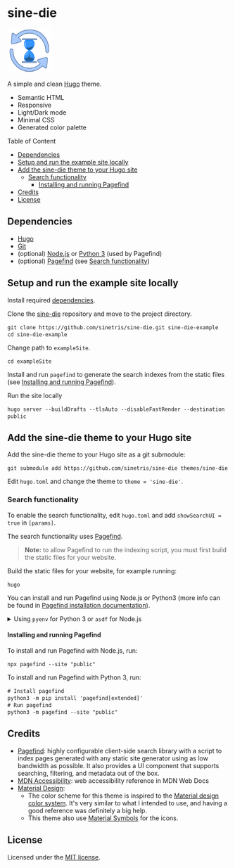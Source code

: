 # sine-die

<img
  src="assets/images/sine-die-logo.svg"
  width="100"
  style="max-width: 80%"
  alt="sine-die"
/>

A simple and clean [Hugo][hugo] theme.

- Semantic HTML
- Responsive
- Light/Dark mode
- Minimal CSS
- Generated color palette

Table of Content

- [Dependencies](#dependencies)
- [Setup and run the example site locally](#setup-and-run-the-example-site-locally)
- [Add the sine-die theme to your Hugo site](#add-the-sine-die-theme-to-your-hugo-site)
  - [Search functionality](#search-functionality)
    - [Installing and running Pagefind](#installing-and-running-pagefind)
- [Credits](#credits)
- [License](#license)

## Dependencies

- [Hugo][hugo]
- [Git][git]
- (optional) [Node.js][node-js] or [Python 3][python]
  (used by Pagefind)
- (optional) [Pagefind][pagefind] (see [Search functionality](#search-functionality))

## Setup and run the example site locally

Install required [dependencies](#dependencies).

Clone the [sine-die](https://github.com/sinetris/sine-die) repository and move
to the project directory.

```shell
git clone https://github.com/sinetris/sine-die.git sine-die-example
cd sine-die-example
```

Change path to `exampleSite`.

```shell
cd exampleSite
```

Install and run `pagefind` to generate the search indexes from the static files
(see [Installing and running Pagefind](#installing-and-running-pagefind)).

Run the site locally

```shell
hugo server --buildDrafts --tlsAuto --disableFastRender --destination public
```

## Add the sine-die theme to your Hugo site

Add the sine-die theme to your Hugo site as a git submodule:

```shell
git submodule add https://github.com/sinetris/sine-die themes/sine-die
```

Edit `hugo.toml` and change the theme to `theme = 'sine-die'`.

### Search functionality

To enable the search functionality, edit `hugo.toml` and add `showSearchUI = true`
in `[params]`.

The search functionality uses [Pagefind][pagefind].

> **Note:** to allow Pagefind to run the indexing script, you must first build
> the static files for your website.

Build the static files for your website, for example running:

```shell
hugo
```

You can install and run Pagefind using Node.js or Python3 (more info can be
found in [Pagefind installation documentation][pagefind-installation]).

<details>
  <summary>
    Using <code>pyenv</code> for Python 3 or <code>asdf</code> for Node.js
  </summary>

  If you want to use **Python 3** and are using [pyenv][pyenv], you can install
  Python 3 running:

  ```shell
  pyenv install
  ```

  If you want to use **Node.js** and are using [asdf][asdf], you can install
  Node.js running:

  ```shell
  # Install Node.js plugin for asdf
  asdf plugin add nodejs https://github.com/asdf-vm/asdf-nodejs.git
  # Run 'asdf set nodejs latest' if you want to update Node.js to the latest version.
  # Install Node.js
  asdf install
  ```

</details>

#### Installing and running Pagefind

To install and run Pagefind with Node.js, run:

```shell
npx pagefind --site "public"
```

To install and run Pagefind with Python 3, run:

```shell
# Install pagefind
python3 -m pip install 'pagefind[extended]'
# Run pagefind
python3 -m pagefind --site "public"
```

## Credits

- [Pagefind][pagefind]: highly configurable client-side search
  library with a script to index pages generated with any static site generator
  using as low bandwidth as possible. It also provides a UI component that
  supports searching, filtering, and metadata out of the box.
- [MDN Accessibility][mdn-accessibility]:
  web accessibility reference in MDN Web Docs
- [Material Design][material-design]:
  - The color scheme for this theme is inspired to the [Material design color system][material-design-color-system].
    It's very similar to what I intended to use, and having a good reference
    was definitely a big help.
  - This theme also use [Material Symbols][material-symbols] for
    the icons.

## License

Licensed under the [MIT license](LICENSE).

[asdf]: <https://asdf-vm.com/> "asdf: The Multiple Runtime Version Manager"
[git]: <https://git-scm.com/> "Git: distributed version control system"
[hugo]: <https://gohugo.io> "Hugo: open-source static site generators"
[material-design-color-system]: <https://m3.material.io/styles/color/the-color-system/key-colors-tones> "Material design color system"
[material-design]: <https://m3.material.io> "Material Design"
[material-symbols]: <https://fonts.google.com/icons> "Material Symbols"
[mdn-accessibility]: <https://developer.mozilla.org/en-US/docs/Web/Accessibility> "mdn - Accessibility"
[node-js]: <https://nodejs.org> "Node.js"
[pagefind-installation]: <https://pagefind.app/docs/installation/> "Pagefind installation"
[pagefind]: <https://pagefind.app/> "Pagefind"
[pyenv]: <https://github.com/pyenv/pyenv> "pyenv: Simple Python version management"
[python]: <https://www.python.org/> "Python"
